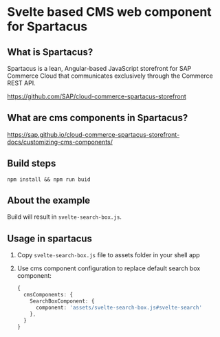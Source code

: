 # Svelte based CMS  web component for Spartacus

## What is Spartacus?

Spartacus is a lean, Angular-based JavaScript storefront for SAP Commerce Cloud that communicates exclusively through the Commerce REST API.

https://github.com/SAP/cloud-commerce-spartacus-storefront

## What are cms components in Spartacus?

https://sap.github.io/cloud-commerce-spartacus-storefront-docs/customizing-cms-components/

## Build steps

`npm install && npm run buid`

## About the example

Build will result in `svelte-search-box.js`.
    
## Usage in spartacus

1. Copy `svelte-search-box.js` file to assets folder in your shell app

2. Use cms component configuration to replace default search box component:
    
    ```typescript
    {
      cmsComponents: {
        SearchBoxComponent: {
          component: 'assets/svelte-search-box.js#svelte-search'
        },
      }
    }
    ```

